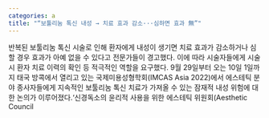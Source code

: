 ```yaml
---
categories: a
title: "“보툴리눔 톡신 내성 → 치료 효과 감소···심하면 효과 無”"
---
```

반복된 보툴리눔 톡신 시술로 인해 환자에게 내성이 생기면 치료 효과가 감소하거나 심할 경우 효과가 아예 없을 수 있다고 전문가들이 경고했다. 이에 따라 시술자들에게 시술 시 환자 치료 이력의 확인 등 적극적인 역할을 요구했다. 9월 29일부터 오는 10일 1일까지 태국 방콕에서 열리고 있는 국제미용성형학회(IMCAS Asia 2022)에서 에스테틱 분야 종사자들에게 지속적인 보툴리눔 톡신 치료가 가져올 수 있는 잠재적 내성 위험에 대한 논의가 이루어졌다.‘신경독소의 윤리적 사용을 위한 에스테틱 위원회(Aesthetic Council